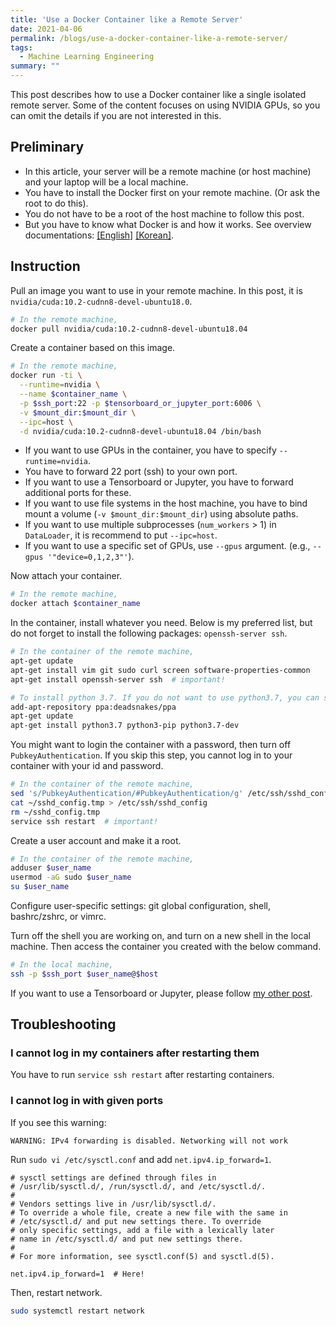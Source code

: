 ```yaml
---
title: 'Use a Docker Container like a Remote Server'
date: 2021-04-06
permalink: /blogs/use-a-docker-container-like-a-remote-server/
tags:
  - Machine Learning Engineering
summary: ""
---
```


This post describes how to use a Docker container like a single isolated remote server.
Some of the content focuses on using NVIDIA GPUs, so you can omit the details if you are not interested in this.

## Preliminary

- In this article, your server will be a remote machine (or host machine) and your laptop will be a local machine.
- You have to install the Docker first on your remote machine. (Or ask the root to do this).
- You do not have to be a root of the host machine to follow this post.
- But you have to know what Docker is and how it works. See overview documentations: [[English]](https://docs.docker.com/get-started/overview/) [[Korean]](https://smjeon.dev/etc/docker-overview/).

## Instruction

Pull an image you want to use in your remote machine.
In this post, it is `nvidia/cuda:10.2-cudnn8-devel-ubuntu18.0`.

```bash
# In the remote machine,
docker pull nvidia/cuda:10.2-cudnn8-devel-ubuntu18.04
```

Create a container based on this image.
```bash
# In the remote machine,
docker run -ti \
  --runtime=nvidia \
  --name $container_name \
  -p $ssh_port:22 -p $tensorboard_or_jupyter_port:6006 \
  -v $mount_dir:$mount_dir \
  --ipc=host \
  -d nvidia/cuda:10.2-cudnn8-devel-ubuntu18.04 /bin/bash
```
- If you want to use GPUs in the container, you have to specify `--runtime=nvidia`.
- You have to forward 22 port (ssh) to your own port.
- If you want to use a Tensorboard or Jupyter, you have to forward additional ports for these.
- If you want to use file systems in the host machine, you have to bind mount a volume (`-v $mount_dir:$mount_dir`) using absolute paths.
- If you want to use multiple subprocesses (`num_workers` > 1) in `DataLoader`, it is recommend to put `--ipc=host`.
- If you want to use a specific set of GPUs, use `--gpus` argument. (e.g., `--gpus '"device=0,1,2,3"'`).

Now attach your container.
```bash
# In the remote machine,
docker attach $container_name
```

In the container, install whatever you need. Below is my preferred list, but do not forget to install the following packages: `openssh-server ssh`.
```bash
# In the container of the remote machine,
apt-get update
apt-get install vim git sudo curl screen software-properties-common
apt-get install openssh-server ssh  # important!

# To install python 3.7. If you do not want to use python3.7, you can skip it, or install other versions.
add-apt-repository ppa:deadsnakes/ppa
apt-get update
apt-get install python3.7 python3-pip python3.7-dev
```

You might want to login the container with a password, then turn off `PubkeyAuthentication`. If you skip this step, you cannot log in to your container with your id and password.
```bash
# In the container of the remote machine,
sed 's/PubkeyAuthentication/#PubkeyAuthentication/g' /etc/ssh/sshd_config > ~/sshd_config.tmp
cat ~/sshd_config.tmp > /etc/ssh/sshd_config
rm ~/sshd_config.tmp
service ssh restart  # important!
```

Create a user account and make it a root.
```bash
# In the container of the remote machine,
adduser $user_name
usermod -aG sudo $user_name
su $user_name
```

Configure user-specific settings: git global configuration, shell, bashrc/zshrc, or vimrc.

Turn off the shell you are working on, and turn on a new shell in the local machine.
Then access the container you created with the below command.
```bash
# In the local machine,
ssh -p $ssh_port $user_name@$host
``` 

If you want to use a Tensorboard or Jupyter, please follow [my other post](/blogs/tensorboard-in-a-docker-container/).


## Troubleshooting

### I cannot log in my containers after restarting them

You have to run `service ssh restart` after restarting containers.

### I cannot log in with given ports

If you see this warning:
```text
WARNING: IPv4 forwarding is disabled. Networking will not work
```

Run `sudo vi /etc/sysctl.conf` and add `net.ipv4.ip_forward=1`.
```text
# sysctl settings are defined through files in
# /usr/lib/sysctl.d/, /run/sysctl.d/, and /etc/sysctl.d/.
#
# Vendors settings live in /usr/lib/sysctl.d/.
# To override a whole file, create a new file with the same in
# /etc/sysctl.d/ and put new settings there. To override
# only specific settings, add a file with a lexically later
# name in /etc/sysctl.d/ and put new settings there.
#
# For more information, see sysctl.conf(5) and sysctl.d(5).

net.ipv4.ip_forward=1  # Here!
```
Then, restart network.
```bash
sudo systemctl restart network
```
